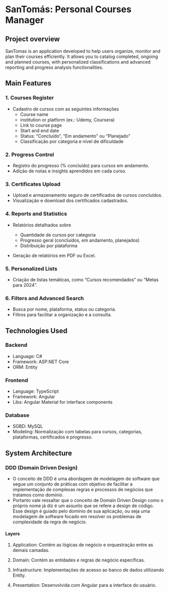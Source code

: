 # SanTomás: Personal Courses Manager

## Project overview

  SanTomas is an application developed to help users organize, monitor and plan their courses efficiently. It allows you to catalog completed, ongoing and planned courses, with personalized classifications and advanced reporting and progress analysis functionalities.

## Main Features

### 1. Courses Register

* Cadastro de cursos com as seguintes informações
  * Course name
  * institution or platform (ex.: Udemy, Coursera)
  * Link to course page
  * Start and end date
  * Status: “Concluído”, “Em andamento” ou “Planejado”
  * Classificação por categoria e nível de dificuldade

### 2. Progress Control

* Registro do progresso (% concluído) para cursos em andamento.
* Adição de notas e insights aprendidos em cada curso.

### 3. Certificates Upload

* Upload e armazenamento seguro de certificados de cursos concluídos.
* Visualização e download dos certificados cadastrados.

### 4. Reports and Statistics

* Relatórios detalhados sobre
  * Quantidade de cursos por categoria
  * Progresso geral (concluídos, em andamento, planejados)
  * Distribuição por plataforma

* Geração de relatórios em PDF ou Excel.

### 5. Personalized Lists

* Criação de listas temáticas, como “Cursos recomendados” ou “Metas para 2024”.

### 6. Filters and Advanced Search

* Busca por nome, plataforma, status ou categoria.
* Filtros para facilitar a organização e a consulta.

## Technologies Used

### Backend

* Language: C#
* Framework: ASP.NET Core
* ORM: Entity

### Frontend

* Language: TypeScript
* Framework: Angular
* Libs: Angular Material for interface components

### Database

* SGBD: MySQL
* Modeling: Normalização com tabelas para cursos, categorias, plataformas, certificados e progresso.

## System Architecture

### DDD (Domain Driven Design)

* O conceito de DDD é uma abordagem de modelagem de software que segue um conjunto de práticas com objetivo de facilitar a implementação de complexas regras e processos de negócios que tratamos como domínio.
* Portanto vale ressaltar que o conceito de Domain Driven Design como o próprio nome já diz é um assunto que se refere a design de código. Esse design é guiado pelo domínio de sua aplicação, ou seja uma modelagem de software focado em resolver os problemas de complexidade da regra de negócio.

#### Layers

1. Application: Contém as lógicas de negócio e orquestração entre as demais camadas.

2. Domain: Contém as entidades e regras de negócio específicas.

3. Infrastructure: Implementações de acesso ao banco de dados utilizando Entity.

4. Presentation: Desenvolvida com Angular para a interface do usuário.
